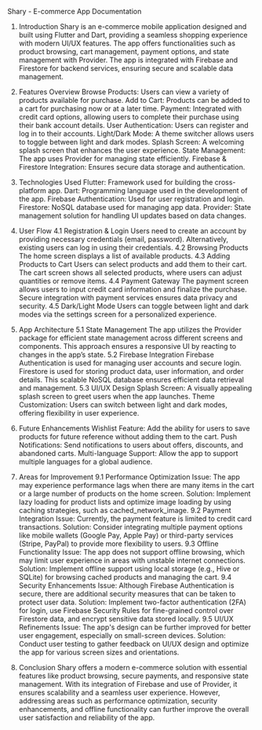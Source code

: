 Shary - E-commerce App Documentation
1. Introduction
Shary is an e-commerce mobile application designed and built using Flutter and Dart, providing a seamless shopping experience with modern UI/UX features. The app offers functionalities such as product browsing, cart management, payment options, and state management with Provider. The app is integrated with Firebase and Firestore for backend services, ensuring secure and scalable data management.

2. Features Overview
Browse Products: Users can view a variety of products available for purchase.
Add to Cart: Products can be added to a cart for purchasing now or at a later time.
Payment: Integrated with credit card options, allowing users to complete their purchase using their bank account details.
User Authentication: Users can register and log in to their accounts.
Light/Dark Mode: A theme switcher allows users to toggle between light and dark modes.
Splash Screen: A welcoming splash screen that enhances the user experience.
State Management: The app uses Provider for managing state efficiently.
Firebase & Firestore Integration: Ensures secure data storage and authentication.

3. Technologies Used
Flutter: Framework used for building the cross-platform app.
Dart: Programming language used in the development of the app.
Firebase Authentication: Used for user registration and login.
Firestore: NoSQL database used for managing app data.
Provider: State management solution for handling UI updates based on data changes.

4. User Flow
4.1 Registration & Login
Users need to create an account by providing necessary credentials (email, password).
Alternatively, existing users can log in using their credentials.
4.2 Browsing Products
The home screen displays a list of available products.
4.3 Adding Products to Cart
Users can select products and add them to their cart.
The cart screen shows all selected products, where users can adjust quantities or remove items.
4.4 Payment Gateway
The payment screen allows users to input credit card information and finalize the purchase.
Secure integration with payment services ensures data privacy and security.
4.5 Dark/Light Mode
Users can toggle between light and dark modes via the settings screen for a personalized experience.

5. App Architecture
5.1 State Management
The app utilizes the Provider package for efficient state management across different screens and components. This approach ensures a responsive UI by reacting to changes in the app’s state.
5.2 Firebase Integration
Firebase Authentication is used for managing user accounts and secure login.
Firestore is used for storing product data, user information, and order details. This scalable NoSQL database ensures efficient data retrieval and management.
5.3 UI/UX Design
Splash Screen: A visually appealing splash screen to greet users when the app launches.
Theme Customization: Users can switch between light and dark modes, offering flexibility in user experience.

8. Future Enhancements
Wishlist Feature: Add the ability for users to save products for future reference without adding them to the cart.
Push Notifications: Send notifications to users about offers, discounts, and abandoned carts.
Multi-language Support: Allow the app to support multiple languages for a global audience.

9. Areas for Improvement
9.1 Performance Optimization
Issue: The app may experience performance lags when there are many items in the cart or a large number of products on the home screen.
Solution: Implement lazy loading for product lists and optimize image loading by using caching strategies, such as cached_network_image.
9.2 Payment Integration
Issue: Currently, the payment feature is limited to credit card transactions.
Solution: Consider integrating multiple payment options like mobile wallets (Google Pay, Apple Pay) or third-party services (Stripe, PayPal) to provide more flexibility to users.
9.3 Offline Functionality
Issue: The app does not support offline browsing, which may limit user experience in areas with unstable internet connections.
Solution: Implement offline support using local storage (e.g., Hive or SQLite) for browsing cached products and managing the cart.
9.4 Security Enhancements
Issue: Although Firebase Authentication is secure, there are additional security measures that can be taken to protect user data.
Solution: Implement two-factor authentication (2FA) for login, use Firebase Security Rules for fine-grained control over Firestore data, and encrypt sensitive data stored locally.
9.5 UI/UX Refinements
Issue: The app's design can be further improved for better user engagement, especially on small-screen devices.
Solution: Conduct user testing to gather feedback on UI/UX design and optimize the app for various screen sizes and orientations.

10. Conclusion
Shary offers a modern e-commerce solution with essential features like product browsing, secure payments, and responsive state management. With its integration of Firebase and use of Provider, it ensures scalability and a seamless user experience. However, addressing areas such as performance optimization, security enhancements, and offline functionality can further improve the overall user satisfaction and reliability of the app.


